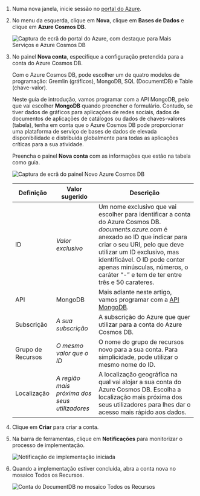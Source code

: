 1. Numa nova janela, inicie sessão no [portal do Azure](https://portal.azure.com/).
2. No menu da esquerda, clique em **Nova**, clique em **Bases de Dados** e clique em **Azure Cosmos DB**.
   
   ![Captura de ecrã do portal do Azure, com destaque para Mais Serviços e Azure Cosmos DB](./media/cosmos-db-create-dbaccount-mongodb/create-nosql-db-databases-json-tutorial-1.png)

3. No painel **Nova conta**, especifique a configuração pretendida para a conta do Azure Cosmos DB. 

    Com o Azure Cosmos DB, pode escolher um de quatro modelos de programação: Gremlin (gráficos), MongoDB, SQL (DocumentDB) e Table (chave-valor). 
       
    Neste guia de introdução, vamos programar com a API MongoDB, pelo que vai escolher **MongoDB** quando preencher o formulário. Contudo, se tiver dados de gráficos para aplicações de redes sociais, dados de documentos de aplicações de catálogos ou dados de chaves-valores (tabela), tenha em conta que o Azure Cosmos DB pode proporcionar uma plataforma de serviço de bases de dados de elevada disponibilidade e distribuída globalmente para todas as aplicações críticas para a sua atividade.

    Preencha o painel **Nova conta** com as informações que estão na tabela como guia.
 
    ![Captura de ecrã do painel Novo Azure Cosmos DB](./media/cosmos-db-create-dbaccount-mongodb/create-nosql-db-databases-json-tutorial-2.png)
   
    Definição|Valor sugerido|Descrição
    ---|---|---
    ID|*Valor exclusivo*|Um nome exclusivo que vai escolher para identificar a conta do Azure Cosmos DB. *documents.azure.com* é anexado ao ID que indicar para criar o seu URI, pelo que deve utilizar um ID exclusivo, mas identificável. O ID pode conter apenas minúsculas, números, o caráter “-” e tem de ter entre três e 50 carateres.
    API|MongoDB|Mais adiante neste artigo, vamos programar com a [API MongoDB](../articles/documentdb/documentdb-protocol-mongodb.md).|
    Subscrição|*A sua subscrição*|A subscrição do Azure que quer utilizar para a conta do Azure Cosmos DB. 
    Grupo de Recursos|*O mesmo valor que o ID*|O nome do grupo de recursos novo para a sua conta. Para simplicidade, pode utilizar o mesmo nome do ID. 
    Localização|*A região mais próxima dos seus utilizadores*|A localização geográfica na qual vai alojar a sua conta do Azure Cosmos DB. Escolha a localização mais próxima dos seus utilizadores para lhes dar o acesso mais rápido aos dados.

4. Clique em **Criar** para criar a conta.
5. Na barra de ferramentas, clique em **Notificações** para monitorizar o processo de implementação.

    ![Notificação de implementação iniciada](./media/cosmos-db-create-dbaccount-mongodb/azure-documentdb-nosql-notification.png)

6.  Quando a implementação estiver concluída, abra a conta nova no mosaico Todos os Recursos. 

    ![Conta do DocumentDB no mosaico Todos os Recursos](./media/cosmos-db-create-dbaccount-mongodb/azure-documentdb-all-resources.png)
